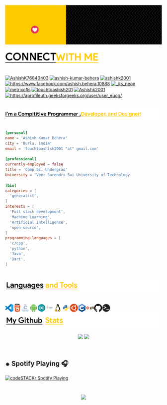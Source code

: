<img src="https://github.com/ashish-max/ashish-max/blob/main/Yellow%20and%20Black%20Custom%20Stationery%20Discount%20Etsy%20Banner.gif">

<br />


<img align="center" src="https://github.com/ashish-max/ashish-max/blob/main/contact%20with%20me.png"/>

<p align="left">
<a href="https://twitter.com/AshishK76840403" target="blank"><img align="center" src="https://cdn.jsdelivr.net/npm/simple-icons@3.0.1/icons/twitter.svg" alt="AshishK76840403" height="40" width="50" /></a>
<a href="https://stackoverflow.com/users/14707833/ashish-kumar-behera" target="blank"><img align="center" src="https://cdn.jsdelivr.net/npm/simple-icons@3.0.1/icons/stackoverflow.svg" alt="ashish-kumar-behera" height="40" width="50" /></a>
<a href="https://www.kaggle.com/ashishk2001" target="blank"><img align="center" src="https://cdn.jsdelivr.net/npm/simple-icons@3.0.1/icons/kaggle.svg" alt="ashishk2001" height="40" width="50" /></a>
<a href="https://www.facebook.com/ashish.behera.10888" target="blank"><img align="center" src="https://cdn.jsdelivr.net/npm/simple-icons@3.0.1/icons/facebook.svg" alt="https://www.facebook.com/ashish.behera.10888" height="40" width="50" /></a>
<a href="https://www.instagram.com/call_me_a_s_h_u_/" target="blank"><img align="center" src="https://cdn.jsdelivr.net/npm/simple-icons@3.0.1/icons/instagram.svg" alt="_its_neon" height="40" width="50" /></a>
<a href="https://www.codechef.com/users/metrixofls" target="blank"><img align="center" src="https://cdn.jsdelivr.net/npm/simple-icons@3.1.0/icons/codechef.svg" alt="metrixofls" height="40" width="50" /></a>
<a href="https://www.hackerrank.com/touchtoashish201" target="blank"><img align="center" src="https://cdn.jsdelivr.net/npm/simple-icons@3.0.1/icons/hackerrank.svg" alt="touchtoashish201" height="40" width="50" /></a>
<a href="https://codeforces.com/profile/Ashishk2001" target="blank"><img align="center" src="https://cdn.jsdelivr.net/npm/simple-icons@3.0.1/icons/codeforces.svg" alt="Ashishk2001" height="40" width="50" /></a>
<a href="https://aprofileuth.geeksforgeeks.org/user/user_euog/" target="blank"><img align="center" src="https://cdn.jsdelivr.net/npm/simple-icons@3.0.1/icons/geeksforgeeks.svg" alt="https://aprofileuth.geeksforgeeks.org/user/user_euog/" height="40" width="50" /></a>
</p>
  
<br />

<img align="center" src="https://github.com/ashish-max/ashish-max/blob/main/my%20intes.png"/>

```toml

[personal]
name = 'Ashish Kumar Behera'
city = 'Burla, India'
email = 'touchtoashish2001 "at" gmail.com'

[professional]
currently-employed = false
title = 'Comp Sc. Undergrad'
University = 'Veer Surendrs Sai University of Technology'

[bio]
categories = [
  'generalist',
]
interests = [
  'Full stack development',
  'Machine Learning',
  'Artificial intelligence',
  'open-source',
]
programming-languages = [
  'c/cpp',
  'python',
  'Java',
  'Dart',
]

```
<br />  

<img align="center" src="https://github.com/ashish-max/ashish-max/blob/main/langs%20n%20tools.png"/>

[<img align="left" alt="Visual Studio Code" width="26px" src="https://raw.githubusercontent.com/github/explore/80688e429a7d4ef2fca1e82350fe8e3517d3494d/topics/visual-studio-code/visual-studio-code.png" />][git]
[<img align="left" alt="HTML5" width="26px" src="https://raw.githubusercontent.com/github/explore/80688e429a7d4ef2fca1e82350fe8e3517d3494d/topics/html/html.png" />][git]
[<img align="left" alt="C" width="26px" src="https://github.com/github/explore/blob/main/topics/c/c.png" />][git]
[<img align="left" alt="Android Studios" width="26px" src="https://github.com/github/explore/blob/main/topics/android/android.png" />][git]
[<img align="left" alt="Arduino" width="26px" src="https://github.com/github/explore/blob/main/topics/arduino/arduino.png" />][git]
[<img align="left" alt="java" width="26px" src="https://github.com/github/explore/blob/main/topics/java/java.png" />][git]
[<img align="left" alt="Linux" width="26px" src="https://github.com/github/explore/blob/main/topics/linux/linux.png" />][git]
[<img align="left" alt="Python" width="26px" src="https://github.com/github/explore/blob/main/topics/python/python.png" />][git]
[<img align="left" alt="ubuntu" width="26px" src="https://github.com/github/explore/blob/main/topics/ubuntu/ubuntu.png" />][git]
[<img align="left" alt="cpp" width="26px" src="https://github.com/github/explore/blob/main/topics/cpp/cpp.png" />][git]
[<img align="left" alt="Git" width="26px" src="https://raw.githubusercontent.com/github/explore/80688e429a7d4ef2fca1e82350fe8e3517d3494d/topics/git/git.png" />][git]
[<img align="left" alt="GitHub" width="26px" src="https://raw.githubusercontent.com/github/explore/78df643247d429f6cc873026c0622819ad797942/topics/github/github.png">][git]
[<img align="left" alt="Terminal" width="26px" src="https://raw.githubusercontent.com/github/explore/80688e429a7d4ef2fca1e82350fe8e3517d3494d/topics/terminal/terminal.png">][git]
---
<br />

<img align="center" src="https://github.com/ashish-max/ashish-max/blob/main/stats.png"/>

<p align = "center">
<img src = "https://github-readme-stats.vercel.app/api?username=ashish-max&show_icons=true&theme=great-gatsby&layout=compact">
<img src = "https://github-readme-stats.vercel.app/api/top-langs/?username=ashish-max&hide=css,html&theme=great-gatsby&layout=compact">
  </p>
<br />


## ⁕ Spotify Playing 🎧

[<img src="https://now-playing-codestackr.vercel.app/api/spotify-playing" alt="codeSTACKr Spotify Playing" width="350" />](https://open.spotify.com/user/swyqyimdc12jajde4vpwd2x1b)

<br />

[git]: https://github.com/ashish-max

<p align="center">
<img src="https://visitor-badge.laobi.icu/badge?page_id=ashish-max" id="counter">
</p>

